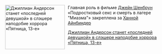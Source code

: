 <!--2025-05-11 11:45:36-->
<div class="yb">
  <div class="rss kino_kino"><a href="https://www.kino-teatr.ru/kino/news/y2025/5-11/37678/" title="Джиллиан Андерсон станет «последней девушкой» в слэшере наподобие хоррора «Пятница, 13-е»"><img src="https://www.kino-teatr.ru/news/8/7/37678/poster.jpg" width="196" height="147" align="left" hspace="5" style="margin: 0px 10px 0px 5px" alt="Джиллиан Андерсон станет «последней девушкой» в слэшере наподобие хоррора «Пятница, 13-е»"/></a>Главная роль в фильме <a href=https://www.kino-teatr.ru/kino/director/hollywood/608731/bio/ target=_blank>Джейн Шенбрун</a> «Подростковый секс и смерть в лагере &quot;Миазма&quot;» закреплена за <a href=https://www.kino-teatr.ru/kino/acter/w/hollywood/582560/bio/ target=_blank>Ханной Айнбиндер</a> <p class="titl"><a href="https://www.kino-teatr.ru/kino/news/y2025/5-11/37678/">Джиллиан Андерсон станет «последней девушкой» в слэшере наподобие хоррора «Пятница, 13-е»</a></p></div>
</div>

